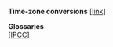 **Time-zone conversions** [[link]](https://pjbartlein.github.io/UOCWC/html/timezone.html)




**Glossaries**  
[[IPCC]](https://www.ipcc.ch/site/assets/uploads/2018/02/WG1AR5_AnnexIII_FINAL.pdf)

